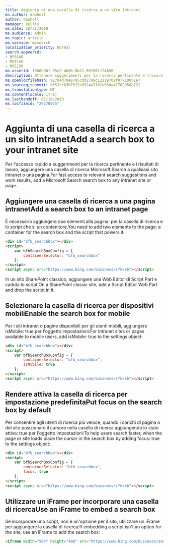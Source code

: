 ```yaml
---
title: Aggiunta di una casella di ricerca a un sito intranet
ms.author: dawholl
author: dawholl
manager: kellis
ms.date: 10/31/2018
ms.audience: Admin
ms.topic: article
ms.service: mssearch
localization_priority: Normal
search.appverid:
- BFB160
- MET150
- MOE150
ms.assetid: f980b90f-95e2-4b66-8b21-69f601ff4b50
description: Ottenere suggerimenti per la ricerca pertinente e trovare più rapidamente i risultati di lavoro mediante l'aggiunta di una casella di ricerca Microsoft Search a un sito intranet o una pagina.
ms.openlocfilehash: a27b4d79e8795cdd2749c12119709f97710061e7
ms.sourcegitcommit: bf52cc63b75f2e0324a716fe65da47702956b722
ms.translationtype: MT
ms.contentlocale: it-IT
ms.lasthandoff: 01/18/2019
ms.locfileid: "29378975"
---
```

# <a name="add-a-search-box-to-your-intranet-site"></a><span data-ttu-id="a5982-103">Aggiunta di una casella di ricerca a un sito intranet</span><span class="sxs-lookup"><span data-stu-id="a5982-103">Add a search box to your intranet site</span></span>

<span data-ttu-id="a5982-104">Per l'accesso rapido a suggerimenti per la ricerca pertinente e i risultati di lavoro, aggiungere una casella di ricerca Microsoft Search a qualsiasi sito intranet o una pagina.</span><span class="sxs-lookup"><span data-stu-id="a5982-104">For fast access to relevant search suggestions and work results, add a Microsoft Search search box to any intranet site or page.</span></span>
  
## <a name="add-a-search-box-to-an-intranet-page"></a><span data-ttu-id="a5982-105">Aggiungere una casella di ricerca a una pagina intranet</span><span class="sxs-lookup"><span data-stu-id="a5982-105">Add a search box to an intranet page</span></span>

<span data-ttu-id="a5982-106">È necessario aggiungere due elementi alla pagina: per la casella di ricerca e lo script che si un contenitore.</span><span class="sxs-lookup"><span data-stu-id="a5982-106">You need to add two elements to the page: a container for the search box and the script that powers it.</span></span>
  
```html
<div id="bfb_searchbox"></div>
<script>
    var bfbSearchBoxConfig = {
        containerSelector: "bfb_searchbox"
    };
</script>
<script async src="https://www.bing.com/business/s?k=sb"></script>
```

<span data-ttu-id="a5982-107">In un sito SharePoint classico, aggiungere una Web Editor di Script Part e caduta lo script.</span><span class="sxs-lookup"><span data-stu-id="a5982-107">On a SharePoint classic site, add a Script Editor Web Part and drop the script in it.</span></span>
  
## <a name="enable-the-search-box-for-mobile"></a><span data-ttu-id="a5982-108">Selezionare la casella di ricerca per dispositivi mobili</span><span class="sxs-lookup"><span data-stu-id="a5982-108">Enable the search box for mobile</span></span>

<span data-ttu-id="a5982-109">Per i siti intranet o pagine disponibili per gli utenti mobili, aggiungere isMobile: true per l'oggetto impostazioni:</span><span class="sxs-lookup"><span data-stu-id="a5982-109">For intranet sites or pages available to mobile users, add isMobile: true to the settings object:</span></span>
  
```html
<div id="bfb_searchbox"></div>
<script>
    var bfbSearchBoxConfig = {
        containerSelector: "bfb_searchbox", 
        isMobile: true
    };
</script>
<script async src="https://www.bing.com/business/s?k=sb"></script>
```

## <a name="put-focus-on-the-search-box-by-default"></a><span data-ttu-id="a5982-110">Rendere attiva la casella di ricerca per impostazione predefinita</span><span class="sxs-lookup"><span data-stu-id="a5982-110">Put focus on the search box by default</span></span>

<span data-ttu-id="a5982-111">Per consentire agli utenti di ricerca più veloce, quando i carichi di pagina o del sito posizionare il cursore nella casella di ricerca aggiungendo lo stato attivo: true per l'oggetto impostazioni:</span><span class="sxs-lookup"><span data-stu-id="a5982-111">To help users search faster, when the page or site loads place the cursor in the search box by adding focus: true to the settings object:</span></span>
  
```html
<div id="bfb_searchbox"></div>
<script>
    var bfbSearchBoxConfig = {
        containerSelector: "bfb_searchbox",
        focus: true
    };
</script>
<script async src="https://www.bing.com/business/s?k=sb"></script>
```

## <a name="use-an-iframe-to-embed-a-search-box"></a><span data-ttu-id="a5982-112">Utilizzare un iFrame per incorporare una casella di ricerca</span><span class="sxs-lookup"><span data-stu-id="a5982-112">Use an iFrame to embed a search box</span></span>

<span data-ttu-id="a5982-113">Se incorporare uno script, non è un'opzione per il sito, utilizzare un iFrame per aggiungere la casella di ricerca:</span><span class="sxs-lookup"><span data-stu-id="a5982-113">If embedding a script isn't an option for the site, use an iFrame to add the search box:</span></span>
  
```html
<iframe width="564" height="400" src="https://www.bing.com/business/searchbox"></iframe>
```
